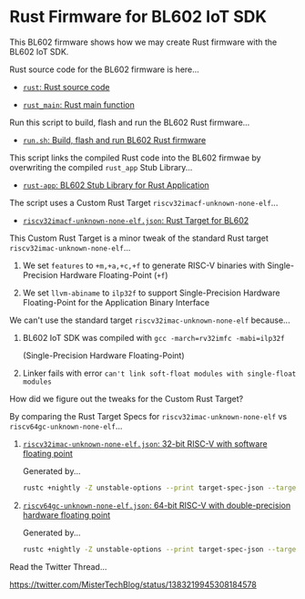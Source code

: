 # Rust Firmware for BL602 IoT SDK

This BL602 firmware shows how we may create Rust firmware with the BL602 IoT SDK.

Rust source code for the BL602 firmware is here...

- [`rust`: Rust source code](rust)

- [`rust_main`: Rust main function](rust/src/lib.rs)

Run this script to build, flash and run the BL602 Rust firmware...

- [`run.sh`: Build, flash and run BL602 Rust firmware](run.sh)

This script links the compiled Rust code into the BL602 firmwae by overwriting the compiled `rust_app` Stub Library...

- [`rust-app`: BL602 Stub Library for Rust Application](../../components/3rdparty/rust-app)

The script uses a Custom Rust Target `riscv32imacf-unknown-none-elf`...

- [`riscv32imacf-unknown-none-elf.json`: Rust Target for BL602](riscv32imacf-unknown-none-elf.json)

This Custom Rust Target is a minor tweak of the standard Rust target `riscv32imac-unknown-none-elf`...

1. We set `features` to `+m,+a,+c,+f` to generate RISC-V binaries with Single-Precision Hardware Floating-Point (`+f`)

1. We set `llvm-abiname` to `ilp32f` to support Single-Precision Hardware Floating-Point for the Application Binary Interface

We can't use the standard target `riscv32imac-unknown-none-elf` because...

1. BL602 IoT SDK was compiled with `gcc -march=rv32imfc -mabi=ilp32f`

   (Single-Precision Hardware Floating-Point)

1. Linker fails with error `can't link soft-float modules with single-float modules`

How did we figure out the tweaks for the Custom Rust Target?

By comparing the Rust Target Specs for `riscv32imac-unknown-none-elf` vs `riscv64gc-unknown-none-elf`...

1.  [`riscv32imac-unknown-none-elf.json`: 32-bit RISC-V with software floating point](customer_app/sdk_app_rust/riscv32imac-unknown-none-elf.json)

    Generated by...

    ```bash
    rustc +nightly -Z unstable-options --print target-spec-json --target riscv32imac-unknown-none-elf
    ```

1.  [`riscv64gc-unknown-none-elf.json`: 64-bit RISC-V with double-precision hardware floating point](customer_app/sdk_app_rust/riscv64gc-unknown-none-elf.json)

    Generated by...

    ```bash
    rustc +nightly -Z unstable-options --print target-spec-json --target riscv64gc-unknown-none-elf
    ```

Read the Twitter Thread...

https://twitter.com/MisterTechBlog/status/1383219945308184578
